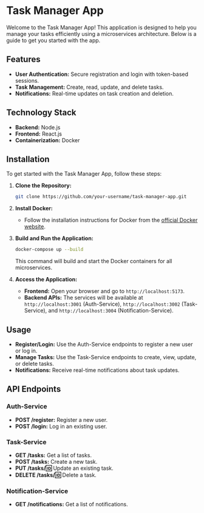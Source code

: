 # Task Manager App

Welcome to the Task Manager App! This application is designed to help you manage your tasks efficiently using a microservices architecture. Below is a guide to get you started with the app.


## Features
- **User Authentication:** Secure registration and login with token-based sessions.
- **Task Management:** Create, read, update, and delete tasks.
- **Notifications:** Real-time updates on task creation and deletion.

## Technology Stack
- **Backend:** Node.js
- **Frontend:** React.js
- **Containerization:** Docker

## Installation

To get started with the Task Manager App, follow these steps:

1. **Clone the Repository:**
   ```bash
   git clone https://github.com/your-username/task-manager-app.git
   ```

2. **Install Docker:**
   - Follow the installation instructions for Docker from the [official Docker website](https://docs.docker.com/get-docker/).

3. **Build and Run the Application:**
   ```bash
   docker-compose up --build
   ```

   This command will build and start the Docker containers for all microservices.

4. **Access the Application:**
   - **Frontend:** Open your browser and go to `http://localhost:5173`.
   - **Backend APIs:** The services will be available at `http://localhost:3001` (Auth-Service), `http://localhost:3002` (Task-Service), and `http://localhost:3004` (Notification-Service).

## Usage

- **Register/Login:** Use the Auth-Service endpoints to register a new user or log in.
- **Manage Tasks:** Use the Task-Service endpoints to create, view, update, or delete tasks.
- **Notifications:** Receive real-time notifications about task updates.

## API Endpoints

### Auth-Service
- **POST /register:** Register a new user.
- **POST /login:** Log in an existing user.

### Task-Service
- **GET /tasks:** Get a list of tasks.
- **POST /tasks:** Create a new task.
- **PUT /tasks/:id:** Update an existing task.
- **DELETE /tasks/:id:** Delete a task.

### Notification-Service
- **GET /notifications:** Get a list of notifications.
